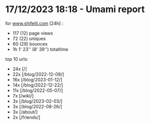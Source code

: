 # 17/12/2023 18:18 - Umami report
for www.shifeiti.com [24h] :

 - 117 (12) page views
 - 72 (22) uniques
 - 60 (29) bounces
 - 1h 1' 23'' (8' 39'') totaltime


top 10 urls:
 - 24x [/]
 - 22x [/blog/2022-12-09/]
 - 16x [/blog/2023-01-12/]
 - 14x [/blog/2022-12-22/]
 - 11x [/blog/2022-05-07/]
 - 7x [/wiki/]
 - 3x [/blog/2023-02-03/]
 - 3x [/blog/2022-08-26/]
 - 3x [/about/]
 - 2x [/friends/]


